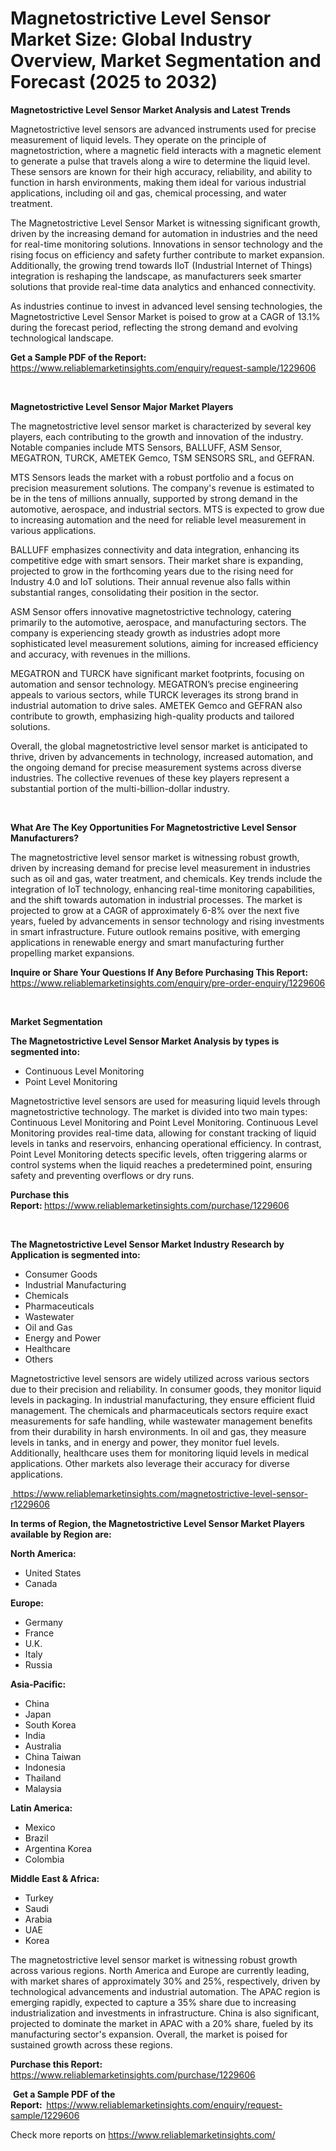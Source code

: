 <p><h1>Magnetostrictive Level Sensor Market Size: Global Industry Overview, Market Segmentation and Forecast (2025 to 2032)</h1></p><p><strong>Magnetostrictive Level Sensor Market Analysis and Latest Trends</strong></p>
<p><p>Magnetostrictive level sensors are advanced instruments used for precise measurement of liquid levels. They operate on the principle of magnetostriction, where a magnetic field interacts with a magnetic element to generate a pulse that travels along a wire to determine the liquid level. These sensors are known for their high accuracy, reliability, and ability to function in harsh environments, making them ideal for various industrial applications, including oil and gas, chemical processing, and water treatment.</p><p>The Magnetostrictive Level Sensor Market is witnessing significant growth, driven by the increasing demand for automation in industries and the need for real-time monitoring solutions. Innovations in sensor technology and the rising focus on efficiency and safety further contribute to market expansion. Additionally, the growing trend towards IIoT (Industrial Internet of Things) integration is reshaping the landscape, as manufacturers seek smarter solutions that provide real-time data analytics and enhanced connectivity.</p><p>As industries continue to invest in advanced level sensing technologies, the Magnetostrictive Level Sensor Market is poised to grow at a CAGR of 13.1% during the forecast period, reflecting the strong demand and evolving technological landscape.</p></p>
<p><strong>Get a Sample PDF of the Report:&nbsp;</strong> <a href="https://www.reliablemarketinsights.com/enquiry/request-sample/1229606?utm_campaign=2112&utm_medium=2&utm_source=Github&utm_content=ia&utm_term=10022025&utm_id=magnetostrictive-level-sensor">https://www.reliablemarketinsights.com/enquiry/request-sample/1229606</a></p>
<p>&nbsp;</p>
<p><strong>Magnetostrictive Level Sensor Major Market Players</strong></p>
<p><p>The magnetostrictive level sensor market is characterized by several key players, each contributing to the growth and innovation of the industry. Notable companies include MTS Sensors, BALLUFF, ASM Sensor, MEGATRON, TURCK, AMETEK Gemco, TSM SENSORS SRL, and GEFRAN.</p><p>MTS Sensors leads the market with a robust portfolio and a focus on precision measurement solutions. The company's revenue is estimated to be in the tens of millions annually, supported by strong demand in the automotive, aerospace, and industrial sectors. MTS is expected to grow due to increasing automation and the need for reliable level measurement in various applications.</p><p>BALLUFF emphasizes connectivity and data integration, enhancing its competitive edge with smart sensors. Their market share is expanding, projected to grow in the forthcoming years due to the rising need for Industry 4.0 and IoT solutions. Their annual revenue also falls within substantial ranges, consolidating their position in the sector.</p><p>ASM Sensor offers innovative magnetostrictive technology, catering primarily to the automotive, aerospace, and manufacturing sectors. The company is experiencing steady growth as industries adopt more sophisticated level measurement solutions, aiming for increased efficiency and accuracy, with revenues in the millions.</p><p>MEGATRON and TURCK have significant market footprints, focusing on automation and sensor technology. MEGATRON’s precise engineering appeals to various sectors, while TURCK leverages its strong brand in industrial automation to drive sales. AMETEK Gemco and GEFRAN also contribute to growth, emphasizing high-quality products and tailored solutions.</p><p>Overall, the global magnetostrictive level sensor market is anticipated to thrive, driven by advancements in technology, increased automation, and the ongoing demand for precise measurement systems across diverse industries. The collective revenues of these key players represent a substantial portion of the multi-billion-dollar industry.</p></p>
<p>&nbsp;</p>
<p><strong>What Are The Key Opportunities For Magnetostrictive Level Sensor Manufacturers?</strong></p>
<p><p>The magnetostrictive level sensor market is witnessing robust growth, driven by increasing demand for precise level measurement in industries such as oil and gas, water treatment, and chemicals. Key trends include the integration of IoT technology, enhancing real-time monitoring capabilities, and the shift towards automation in industrial processes. The market is projected to grow at a CAGR of approximately 6-8% over the next five years, fueled by advancements in sensor technology and rising investments in smart infrastructure. Future outlook remains positive, with emerging applications in renewable energy and smart manufacturing further propelling market expansions.</p></p>
<p><strong>Inquire or Share Your Questions If Any Before Purchasing This Report:</strong> <a href="https://www.reliablemarketinsights.com/enquiry/pre-order-enquiry/1229606?utm_campaign=2112&utm_medium=2&utm_source=Github&utm_content=ia&utm_term=10022025&utm_id=magnetostrictive-level-sensor">https://www.reliablemarketinsights.com/enquiry/pre-order-enquiry/1229606</a></p>
<p>&nbsp;</p>
<p><strong>Market Segmentation</strong></p>
<p><strong>The Magnetostrictive Level Sensor Market Analysis by types is segmented into:</strong></p>
<p><ul><li>Continuous Level Monitoring</li><li>Point Level Monitoring</li></ul></p>
<p><p>Magnetostrictive level sensors are used for measuring liquid levels through magnetostrictive technology. The market is divided into two main types: Continuous Level Monitoring and Point Level Monitoring. Continuous Level Monitoring provides real-time data, allowing for constant tracking of liquid levels in tanks and reservoirs, enhancing operational efficiency. In contrast, Point Level Monitoring detects specific levels, often triggering alarms or control systems when the liquid reaches a predetermined point, ensuring safety and preventing overflows or dry runs.</p></p>
<p><strong>Purchase this Report:&nbsp;</strong><a href="https://www.reliablemarketinsights.com/purchase/1229606?utm_campaign=2112&utm_medium=2&utm_source=Github&utm_content=ia&utm_term=10022025&utm_id=magnetostrictive-level-sensor">https://www.reliablemarketinsights.com/purchase/1229606</a></p>
<p>&nbsp;</p>
<p><strong>The Magnetostrictive Level Sensor Market Industry Research by Application is segmented into:</strong></p>
<p><ul><li>Consumer Goods</li><li>Industrial Manufacturing</li><li>Chemicals</li><li>Pharmaceuticals</li><li>Wastewater</li><li>Oil and Gas</li><li>Energy and Power</li><li>Healthcare</li><li>Others</li></ul></p>
<p><p>Magnetostrictive level sensors are widely utilized across various sectors due to their precision and reliability. In consumer goods, they monitor liquid levels in packaging. In industrial manufacturing, they ensure efficient fluid management. The chemicals and pharmaceuticals sectors require exact measurements for safe handling, while wastewater management benefits from their durability in harsh environments. In oil and gas, they measure levels in tanks, and in energy and power, they monitor fuel levels. Additionally, healthcare uses them for monitoring liquid levels in medical applications. Other markets also leverage their accuracy for diverse applications.</p></p>
<p><a href="https://www.reliablemarketinsights.com/magnetostrictive-level-sensor-r1229606?utm_campaign=2112&utm_medium=2&utm_source=Github&utm_content=ia&utm_term=10022025&utm_id=magnetostrictive-level-sensor">&nbsp;https://www.reliablemarketinsights.com/magnetostrictive-level-sensor-r1229606</a></p>
<p><strong>In terms of Region, the Magnetostrictive Level Sensor Market Players available by Region are:</strong></p>
<p>
    <p> <strong> North America: </strong>
        <ul>
            <li>United States</li>
            <li>Canada</li>
        </ul>
        </p> 
    <p> <strong> Europe: </strong>
        <ul>
            <li>Germany</li>
            <li>France</li>
            <li>U.K.</li>
            <li>Italy</li>
            <li>Russia</li>
        </ul>
        </p> 
    <p> <strong> Asia-Pacific: </strong>
        <ul>
            <li>China</li>
            <li>Japan</li>
            <li>South Korea</li>
            <li>India</li>
            <li>Australia</li>
            <li>China Taiwan</li>
            <li>Indonesia</li>
            <li>Thailand</li>
            <li>Malaysia</li>
        </ul>
        </p> 
    <p> <strong> Latin America: </strong>
        <ul>
            <li>Mexico</li>
            <li>Brazil</li>
            <li>Argentina Korea</li>
            <li>Colombia</li>
        </ul>
        </p> 
    <p> <strong> Middle East & Africa: </strong>
        <ul>
            <li>Turkey</li>
            <li>Saudi</li>
            <li>Arabia</li>
            <li>UAE</li>
            <li>Korea</li>
        </ul>
    </p>
    </p>
<p><p>The magnetostrictive level sensor market is witnessing robust growth across various regions. North America and Europe are currently leading, with market shares of approximately 30% and 25%, respectively, driven by technological advancements and industrial automation. The APAC region is emerging rapidly, expected to capture a 35% share due to increasing industrialization and investments in infrastructure. China is also significant, projected to dominate the market in APAC with a 20% share, fueled by its manufacturing sector's expansion. Overall, the market is poised for sustained growth across these regions.</p></p>
<p><strong>Purchase this Report: </strong><a href="https://www.reliablemarketinsights.com/purchase/1229606?utm_campaign=2112&utm_medium=2&utm_source=Github&utm_content=ia&utm_term=10022025&utm_id=magnetostrictive-level-sensor">https://www.reliablemarketinsights.com/purchase/1229606</a></p>
<p>&nbsp;<strong>Get a Sample PDF of the Report:&nbsp;&nbsp;</strong><a href="https://www.reliablemarketinsights.com/enquiry/request-sample/1229606?utm_campaign=2112&utm_medium=2&utm_source=Github&utm_content=ia&utm_term=10022025&utm_id=magnetostrictive-level-sensor">https://www.reliablemarketinsights.com/enquiry/request-sample/1229606</a></p>
<p><strong></strong></p>
<p>Check more reports on <a href="https://www.reliablemarketinsights.com/?utm_campaign=2112&utm_medium=2&utm_source=Github&utm_content=ia&utm_term=10022025&utm_id=magnetostrictive-level-sensor">https://www.reliablemarketinsights.com/</a></p>